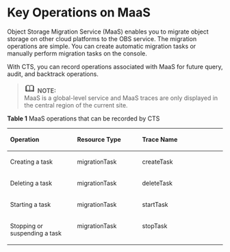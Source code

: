 # Key Operations on MaaS<a name="en-us_topic_0127477881"></a>

Object Storage Migration Service \(MaaS\) enables you to migrate object storage on other cloud platforms to the OBS service. The migration operations are simple. You can create automatic migration tasks or manually perform migration tasks on the console.

With CTS, you can record operations associated with MaaS for future query, audit, and backtrack operations.

>![](public_sys-resources/icon-note.gif) **NOTE:**   
>MaaS is a global-level service and MaaS traces are only displayed in the central region of the current site.  

**Table  1**  MaaS operations that can be recorded by CTS

<a name="table58567941183026"></a>
<table><thead align="left"><tr id="r2d9a2de1e1fb4a2ea790fdbd3763f81a"><th class="cellrowborder" valign="top" width="31.069999999999997%" id="mcps1.2.4.1.1"><p id="afbdd240e64b5421db35d77a2cf0e5d20"><a name="afbdd240e64b5421db35d77a2cf0e5d20"></a><a name="afbdd240e64b5421db35d77a2cf0e5d20"></a><strong id="b842352706103557"><a name="b842352706103557"></a><a name="b842352706103557"></a>Operation</strong></p>
</th>
<th class="cellrowborder" valign="top" width="30.15%" id="mcps1.2.4.1.2"><p id="aafc6f0d26d424c51a604df05526cc2f4"><a name="aafc6f0d26d424c51a604df05526cc2f4"></a><a name="aafc6f0d26d424c51a604df05526cc2f4"></a><strong id="b84235270610360"><a name="b84235270610360"></a><a name="b84235270610360"></a>Resource Type</strong></p>
</th>
<th class="cellrowborder" valign="top" width="38.78%" id="mcps1.2.4.1.3"><p id="a1588714580ff41eaac3214225091caea"><a name="a1588714580ff41eaac3214225091caea"></a><a name="a1588714580ff41eaac3214225091caea"></a><strong id="b842352706182955"><a name="b842352706182955"></a><a name="b842352706182955"></a>Trace Name</strong></p>
</th>
</tr>
</thead>
<tbody><tr id="r8cda2ec30293431b921c74fc6948741d"><td class="cellrowborder" valign="top" width="31.069999999999997%" headers="mcps1.2.4.1.1 "><p id="a2669928ef5c2407a867e739a52d432cf"><a name="a2669928ef5c2407a867e739a52d432cf"></a><a name="a2669928ef5c2407a867e739a52d432cf"></a>Creating a task</p>
</td>
<td class="cellrowborder" valign="top" width="30.15%" headers="mcps1.2.4.1.2 "><p id="ac27f992a63354f148d39828200060f11"><a name="ac27f992a63354f148d39828200060f11"></a><a name="ac27f992a63354f148d39828200060f11"></a>migrationTask</p>
</td>
<td class="cellrowborder" valign="top" width="38.78%" headers="mcps1.2.4.1.3 "><p id="a7e8e62a2d33547e0999f58051ef8bbea"><a name="a7e8e62a2d33547e0999f58051ef8bbea"></a><a name="a7e8e62a2d33547e0999f58051ef8bbea"></a>createTask</p>
</td>
</tr>
<tr id="reb196dca518e44a089ed778f062ec2f2"><td class="cellrowborder" valign="top" width="31.069999999999997%" headers="mcps1.2.4.1.1 "><p id="a0fd1fe7884684af9a8464a562d05c0e4"><a name="a0fd1fe7884684af9a8464a562d05c0e4"></a><a name="a0fd1fe7884684af9a8464a562d05c0e4"></a>Deleting a task</p>
</td>
<td class="cellrowborder" valign="top" width="30.15%" headers="mcps1.2.4.1.2 "><p id="ad6d7c0ebd50b47bbb325fe444729d84c"><a name="ad6d7c0ebd50b47bbb325fe444729d84c"></a><a name="ad6d7c0ebd50b47bbb325fe444729d84c"></a>migrationTask</p>
</td>
<td class="cellrowborder" valign="top" width="38.78%" headers="mcps1.2.4.1.3 "><p id="a073426dc1b524d13ad7f8781960a2149"><a name="a073426dc1b524d13ad7f8781960a2149"></a><a name="a073426dc1b524d13ad7f8781960a2149"></a>deleteTask</p>
</td>
</tr>
<tr id="r4a7f0f8d132e4b1684bc5283edd75015"><td class="cellrowborder" valign="top" width="31.069999999999997%" headers="mcps1.2.4.1.1 "><p id="en-us_topic_0100240354_p229287183252"><a name="en-us_topic_0100240354_p229287183252"></a><a name="en-us_topic_0100240354_p229287183252"></a>Starting a task</p>
</td>
<td class="cellrowborder" valign="top" width="30.15%" headers="mcps1.2.4.1.2 "><p id="a2a55dffc884f4a369d428a60421b1d02"><a name="a2a55dffc884f4a369d428a60421b1d02"></a><a name="a2a55dffc884f4a369d428a60421b1d02"></a>migrationTask</p>
</td>
<td class="cellrowborder" valign="top" width="38.78%" headers="mcps1.2.4.1.3 "><p id="ae03affbe5742402bb3d89aafedcc4916"><a name="ae03affbe5742402bb3d89aafedcc4916"></a><a name="ae03affbe5742402bb3d89aafedcc4916"></a>startTask</p>
</td>
</tr>
<tr id="r45e955b9ebd54b73b5b03291c4b89682"><td class="cellrowborder" valign="top" width="31.069999999999997%" headers="mcps1.2.4.1.1 "><p id="a3148b48637ca484dbff1db6f694b2047"><a name="a3148b48637ca484dbff1db6f694b2047"></a><a name="a3148b48637ca484dbff1db6f694b2047"></a>Stopping or suspending a task</p>
</td>
<td class="cellrowborder" valign="top" width="30.15%" headers="mcps1.2.4.1.2 "><p id="a6bb30a75a67b4f5cb44155aed2f25d99"><a name="a6bb30a75a67b4f5cb44155aed2f25d99"></a><a name="a6bb30a75a67b4f5cb44155aed2f25d99"></a>migrationTask</p>
</td>
<td class="cellrowborder" valign="top" width="38.78%" headers="mcps1.2.4.1.3 "><p id="a5302bbb602344bbf819ea9befc72b48e"><a name="a5302bbb602344bbf819ea9befc72b48e"></a><a name="a5302bbb602344bbf819ea9befc72b48e"></a>stopTask</p>
</td>
</tr>
</tbody>
</table>

